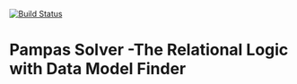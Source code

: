 [![Build Status](https://travis-ci.com/joukestoel/pampas-solver.svg?branch=master)](https://travis-ci.com/joukestoel/pampas-solver)

Pampas Solver -The Relational Logic with Data Model Finder
============


